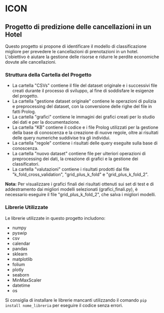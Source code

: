 # ICON

## Progetto di predizione delle cancellazioni in un Hotel

Questo progetto si propone di identificare il modello di classificazione migliore per prevedere le cancellazioni di prenotazioni in un hotel. L'obiettivo è aiutare la gestione delle risorse e ridurre le perdite economiche dovute alle cancellazioni.

### Struttura della Cartella del Progetto

- La cartella "CSVs" contiene il file del dataset originale e i successivi file creati durante il processo di sviluppo, al fine di soddisfare le esigenze del progetto.
- La cartella "gestione dataset originale" contiene le operazioni di pulizia e preprocessing del dataset, con la conversione delle righe del file in fatti Prolog.
- La cartella "grafici" contiene le immagini dei grafici creati per lo studio dei dati e per la documentazione.
- La cartella "KB" contiene il codice e i file Prolog utilizzati per la gestione della base di conoscenza e la creazione di nuove regole, oltre ai risultati delle query numeriche suddivise tra gli individui.
- La cartella "regole" contiene i risultati delle query eseguite sulla base di conoscenza.
- La cartella "nuovo dataset" contiene file per ulteriori operazioni di preprocessing dei dati, la creazione di grafici e la gestione dei classificatori.
- La cartella "valutazioni" contiene i risultati prodotti dai file "k_fold_cross_validation", "grid_plus_k_fold" e "grid_plus_k_fold_2".

**Nota:** Per visualizzare i grafici finali dei risultati ottenuti sui set di test e di addestramento dai migliori modelli selezionati (grafici_finali.py), è necessario eseguire il file "grid_plus_k_fold_2", che salva i migliori modelli.

### Librerie Utilizzate

Le librerie utilizzate in questo progetto includono:

- numpy
- pyswip
- csv
- calendar
- pandas
- sklearn
- matplotlib
- folium
- plotly
- seaborn
- MinMaxScaler
- datetime
- os

Si consiglia di installare le librerie mancanti utilizzando il comando `pip install nome_libreria` per eseguire il codice senza errori.
